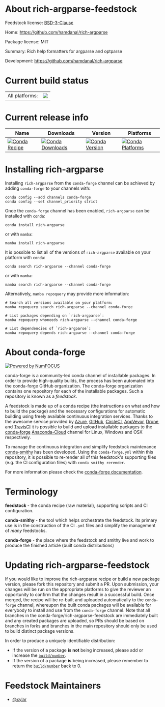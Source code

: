 About rich-argparse-feedstock
=============================

Feedstock license: [BSD-3-Clause](https://github.com/conda-forge/rich-argparse-feedstock/blob/main/LICENSE.txt)

Home: https://github.com/hamdanal/rich-argparse

Package license: MIT

Summary: Rich help formatters for argparse and optparse

Development: https://github.com/hamdanal/rich-argparse

Current build status
====================


<table><tr><td>All platforms:</td>
    <td>
      <a href="https://dev.azure.com/conda-forge/feedstock-builds/_build/latest?definitionId=19336&branchName=main">
        <img src="https://dev.azure.com/conda-forge/feedstock-builds/_apis/build/status/rich-argparse-feedstock?branchName=main">
      </a>
    </td>
  </tr>
</table>

Current release info
====================

| Name | Downloads | Version | Platforms |
| --- | --- | --- | --- |
| [![Conda Recipe](https://img.shields.io/badge/recipe-rich--argparse-green.svg)](https://anaconda.org/conda-forge/rich-argparse) | [![Conda Downloads](https://img.shields.io/conda/dn/conda-forge/rich-argparse.svg)](https://anaconda.org/conda-forge/rich-argparse) | [![Conda Version](https://img.shields.io/conda/vn/conda-forge/rich-argparse.svg)](https://anaconda.org/conda-forge/rich-argparse) | [![Conda Platforms](https://img.shields.io/conda/pn/conda-forge/rich-argparse.svg)](https://anaconda.org/conda-forge/rich-argparse) |

Installing rich-argparse
========================

Installing `rich-argparse` from the `conda-forge` channel can be achieved by adding `conda-forge` to your channels with:

```
conda config --add channels conda-forge
conda config --set channel_priority strict
```

Once the `conda-forge` channel has been enabled, `rich-argparse` can be installed with `conda`:

```
conda install rich-argparse
```

or with `mamba`:

```
mamba install rich-argparse
```

It is possible to list all of the versions of `rich-argparse` available on your platform with `conda`:

```
conda search rich-argparse --channel conda-forge
```

or with `mamba`:

```
mamba search rich-argparse --channel conda-forge
```

Alternatively, `mamba repoquery` may provide more information:

```
# Search all versions available on your platform:
mamba repoquery search rich-argparse --channel conda-forge

# List packages depending on `rich-argparse`:
mamba repoquery whoneeds rich-argparse --channel conda-forge

# List dependencies of `rich-argparse`:
mamba repoquery depends rich-argparse --channel conda-forge
```


About conda-forge
=================

[![Powered by
NumFOCUS](https://img.shields.io/badge/powered%20by-NumFOCUS-orange.svg?style=flat&colorA=E1523D&colorB=007D8A)](https://numfocus.org)

conda-forge is a community-led conda channel of installable packages.
In order to provide high-quality builds, the process has been automated into the
conda-forge GitHub organization. The conda-forge organization contains one repository
for each of the installable packages. Such a repository is known as a *feedstock*.

A feedstock is made up of a conda recipe (the instructions on what and how to build
the package) and the necessary configurations for automatic building using freely
available continuous integration services. Thanks to the awesome service provided by
[Azure](https://azure.microsoft.com/en-us/services/devops/), [GitHub](https://github.com/),
[CircleCI](https://circleci.com/), [AppVeyor](https://www.appveyor.com/),
[Drone](https://cloud.drone.io/welcome), and [TravisCI](https://travis-ci.com/)
it is possible to build and upload installable packages to the
[conda-forge](https://anaconda.org/conda-forge) [Anaconda-Cloud](https://anaconda.org/)
channel for Linux, Windows and OSX respectively.

To manage the continuous integration and simplify feedstock maintenance
[conda-smithy](https://github.com/conda-forge/conda-smithy) has been developed.
Using the ``conda-forge.yml`` within this repository, it is possible to re-render all of
this feedstock's supporting files (e.g. the CI configuration files) with ``conda smithy rerender``.

For more information please check the [conda-forge documentation](https://conda-forge.org/docs/).

Terminology
===========

**feedstock** - the conda recipe (raw material), supporting scripts and CI configuration.

**conda-smithy** - the tool which helps orchestrate the feedstock.
                   Its primary use is in the construction of the CI ``.yml`` files
                   and simplify the management of *many* feedstocks.

**conda-forge** - the place where the feedstock and smithy live and work to
                  produce the finished article (built conda distributions)


Updating rich-argparse-feedstock
================================

If you would like to improve the rich-argparse recipe or build a new
package version, please fork this repository and submit a PR. Upon submission,
your changes will be run on the appropriate platforms to give the reviewer an
opportunity to confirm that the changes result in a successful build. Once
merged, the recipe will be re-built and uploaded automatically to the
`conda-forge` channel, whereupon the built conda packages will be available for
everybody to install and use from the `conda-forge` channel.
Note that all branches in the conda-forge/rich-argparse-feedstock are
immediately built and any created packages are uploaded, so PRs should be based
on branches in forks and branches in the main repository should only be used to
build distinct package versions.

In order to produce a uniquely identifiable distribution:
 * If the version of a package **is not** being increased, please add or increase
   the [``build/number``](https://docs.conda.io/projects/conda-build/en/latest/resources/define-metadata.html#build-number-and-string).
 * If the version of a package **is** being increased, please remember to return
   the [``build/number``](https://docs.conda.io/projects/conda-build/en/latest/resources/define-metadata.html#build-number-and-string)
   back to 0.

Feedstock Maintainers
=====================

* [@xylar](https://github.com/xylar/)

